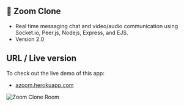 ## 🔵 Zoom Clone

- Real time messaging chat and video/audio communication using Socket.io, Peer.js, Nodejs, Express, and EJS.
- Version 2.0

## URL / Live version
To check out the live demo of this app:
- [azoom.herokuapp.com](https://azoom.herokuapp.com)

![Zoom Clone Room](https://github.com/louiejancevski/ZoomClone/blob/master/public/img/zoom.png)

